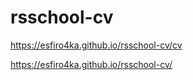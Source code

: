 # rsschool-cv

https://esfiro4ka.github.io/rsschool-cv/cv

https://esfiro4ka.github.io/rsschool-cv/
